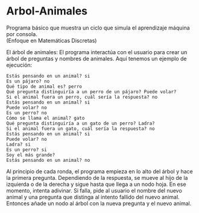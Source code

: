 # Arbol-Animales

  Programa básico que muestra un ciclo que simula el aprendizaje máquina por consola.   
  (Enfoque en Matemáticas Discretas)

El árbol de animales:
    El programa interactúa con el usuario para crear un árbol de preguntas y nombres de animales. Aquí
    tenemos un ejemplo de ejecución:
    
    Estás pensando en un animal? si
    Es un pájaro? no
    Qué tipo de animal es? perro
    Qué pregunta distinguiría a un perro de un pájaro? Puede volar?
    Si el animal fuera un perro, cuál sería la respuesta? no
    Estás pensando en un animal? si
    Puede volar? no
    Es un perro? no
    Cómo se llama el animal? gato
    Qué pregunta distinguiría a un gato de un perro? Ladra?
    Si el animal fuera un gato, cuál sería la respuesta? no
    Estás pensando en un animal? si
    Puede volar? no
    Ladra? si
    Es un perro? si
    Soy el más grande?
    Estás pensando en un animal? no
    
Al principio de cada ronda, el programa empieza en lo alto del árbol y hace la primera pregunta.
Dependiendo de la respuesta, se mueve al hijo de la izquierda o de la derecha y sigue hasta que llega a
un nodo hoja. En ese momento, intenta adivinar. Si falla, pide al usuario el nombre del nuevo animal
y una pregunta que distinga al intento fallido del nuevo animal. Entonces añade un nodo al árbol con
la nueva pregunta y el nuevo animal.
